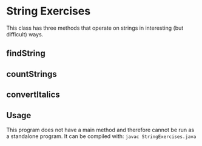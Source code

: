 String Exercises
================

This class has three methods that operate on strings in interesting (but difficult) ways.

findString
----------

countStrings
------------

convertItalics
--------------

Usage
-----
This program does not have a main method and therefore cannot be run as a standalone program.
It can be compiled with: `javac StringExercises.java`

